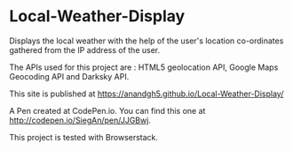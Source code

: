 # Local-Weather-Display
Displays the local weather with the help of the user's location co-ordinates gathered from the IP address of the user.

The APIs used for this project are : HTML5 geolocation API, Google Maps Geocoding API and Darksky API.

 This site is published at https://anandgh5.github.io/Local-Weather-Display/

A Pen created at CodePen.io. You can find this one at http://codepen.io/SiegAn/pen/JJGBwj.

 This project is tested with Browserstack.

